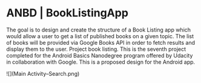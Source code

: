# ANBD | BookListingApp
The goal is to design and create the structure of a Book Listing app which would allow a user to get a list of published books on a given topic. The list of books will be provided via Google Books API in order to fetch results and display them to the user.
Project book listing. This is the seventh project completed for the Android Basics Nanodegree program offered by Udacity in collaboration with Google. 
This is a proposed design for the Android app.

![](Main Activity–Search.png)
